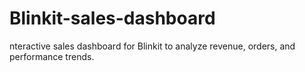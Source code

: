 # Blinkit-sales-dashboard
nteractive sales dashboard for Blinkit to analyze revenue, orders, and performance trends.
